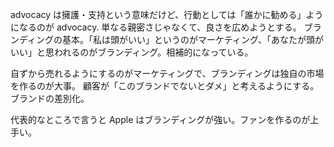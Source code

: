 advocacy は擁護・支持という意味だけど、行動としては「誰かに勧める」ようになるのが advocacy. 単なる親密さじゃなくて、良さを広めようとする。
ブランディングの基本。「私は頭がいい」というのがマーケティング、「あなたが頭がいい」と思われるのがブランディング。相補的になっている。

自ずから売れるようにするのがマーケティングで、ブランディングは独自の市場を作るのが大事。
顧客が「このブランドでないとダメ」と考えるようにする。ブランドの差別化。

代表的なところで言うと Apple はブランディングが強い。ファンを作るのが上手い。
